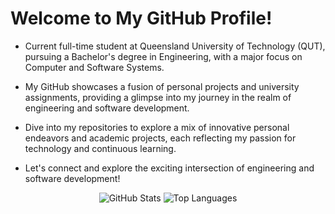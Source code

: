 # Welcome to My GitHub Profile!

- Current full-time student at Queensland University of Technology (QUT), pursuing a Bachelor's degree in Engineering, with a major focus on Computer and Software Systems.

- My GitHub showcases a fusion of personal projects and university assignments, providing a glimpse into my journey in the realm of engineering and software development.

- Dive into my repositories to explore a mix of innovative personal endeavors and academic projects, each reflecting my passion for technology and continuous learning.

- Let's connect and explore the exciting intersection of engineering and software development!
<p align="center">
  <img src="https://github-readme-stats.vercel.app/api?username=DeclanBengtson&show_icons=true&hide_title=true" alt="GitHub Stats"/>
  <img src="https://github-readme-stats.vercel.app/api/top-langs/?username=DeclanBengtson&layout=compact" alt="Top Languages"/>
</p>
